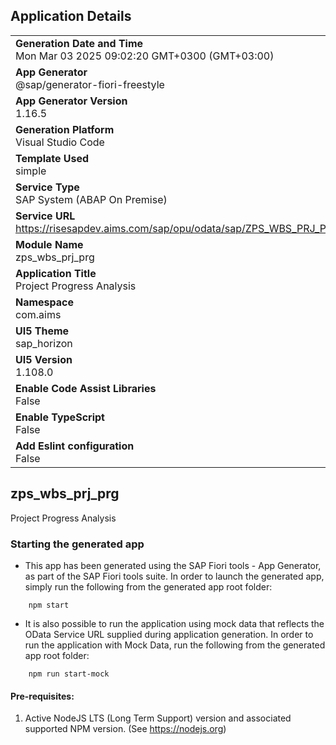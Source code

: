 ## Application Details
|               |
| ------------- |
|**Generation Date and Time**<br>Mon Mar 03 2025 09:02:20 GMT+0300 (GMT+03:00)|
|**App Generator**<br>@sap/generator-fiori-freestyle|
|**App Generator Version**<br>1.16.5|
|**Generation Platform**<br>Visual Studio Code|
|**Template Used**<br>simple|
|**Service Type**<br>SAP System (ABAP On Premise)|
|**Service URL**<br>https://risesapdev.aims.com/sap/opu/odata/sap/ZPS_WBS_PRJ_PRG_SRV|
|**Module Name**<br>zps_wbs_prj_prg|
|**Application Title**<br>Project Progress Analysis|
|**Namespace**<br>com.aims|
|**UI5 Theme**<br>sap_horizon|
|**UI5 Version**<br>1.108.0|
|**Enable Code Assist Libraries**<br>False|
|**Enable TypeScript**<br>False|
|**Add Eslint configuration**<br>False|

## zps_wbs_prj_prg

Project Progress Analysis

### Starting the generated app

-   This app has been generated using the SAP Fiori tools - App Generator, as part of the SAP Fiori tools suite.  In order to launch the generated app, simply run the following from the generated app root folder:

```
    npm start
```

- It is also possible to run the application using mock data that reflects the OData Service URL supplied during application generation.  In order to run the application with Mock Data, run the following from the generated app root folder:

```
    npm run start-mock
```

#### Pre-requisites:

1. Active NodeJS LTS (Long Term Support) version and associated supported NPM version.  (See https://nodejs.org)


